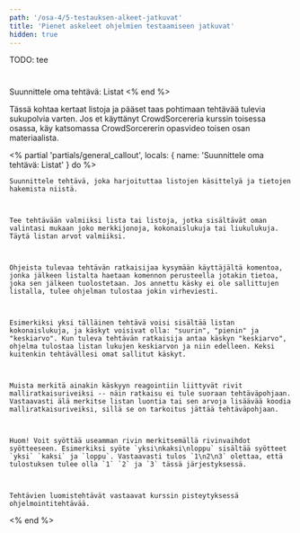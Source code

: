 ```yaml
---
path: '/osa-4/5-testauksen-alkeet-jatkuvat'
title: 'Pienet askeleet ohjelmien testaamiseen jatkuvat'
hidden: true
---
```




TODO: tee

#
  Suunnittele oma tehtävä: Listat
<% end %>


  Tässä kohtaa kertaat listoja ja pääset taas pohtimaan tehtävää tulevia sukupolvia varten. Jos et käyttänyt CrowdSorcereria kurssin toisessa osassa, käy katsomassa CrowdSorcererin opasvideo toisen osan materiaalista.


<% partial 'partials/general_callout', locals: { name: 'Suunnittele oma tehtävä: Listat' } do %>

    Suunnittele tehtävä, joka harjoituttaa listojen käsittelyä ja tietojen hakemista niistä.



    Tee tehtävään valmiiksi lista tai listoja, jotka sisältävät oman valintasi mukaan joko merkkijonoja, kokonaislukuja tai liukulukuja. Täytä listan arvot valmiiksi.



    Ohjeista tulevaa tehtävän ratkaisijaa kysymään käyttäjältä komentoa, jonka jälkeen listalta haetaan komennon perusteella jotakin tietoa, joka sen jälkeen tuolostetaan. Jos annettu käsky ei ole sallittujen listalla, tulee ohjelman tulostaa jokin virheviesti.



    Esimerkiksi yksi tälläinen tehtävä voisi sisältää listan kokonaislukuja, ja käskyt voisivat olla: "suurin", "pienin" ja "keskiarvo". Kun tuleva tehtävän ratkaisija antaa käskyn "keskiarvo", ohjelma tulostaa listan lukujen keskiarvon ja niin edelleen. Keksi kuitenkin tehtävällesi omat sallitut käskyt.



    Muista merkitä ainakin käskyyn reagointiin liittyvät rivit malliratkaisuriveiksi -- näin ratkaisu ei tule suoraan tehtäväpohjaan. Vastaavasti älä merkitse listan luontia tai sen arvoja lisäävää koodia malliratkaisuriveiksi, sillä se on tarkoitus jättää tehtäväpohjaan.



    Huom! Voit syöttää useamman rivin merkitsemällä rivinvaihdot syötteeseen. Esimerkiksi syöte `yksi\nkaksi\nloppu` sisältää syötteet `yksi` `kaksi` ja `loppu`. Vastaavasti tulos `1\n2\n3` olettaa, että tulostuksen tulee olla `1` `2` ja `3` tässä järjestyksessä.



    Tehtävien luomistehtävät vastaavat kurssin pisteytyksessä ohjelmointitehtävää.


<% end %>

<crowdsorcerer id='11'></div>
